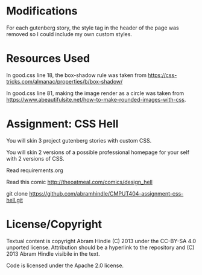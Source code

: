 Modifications
=============

For each gutenberg story, the style tag in the header of the page was removed so I could include my own custom styles.

Resources Used
==============

In good.css line 18, the box-shadow rule was taken from    https://css-tricks.com/almanac/properties/b/box-shadow/

In good.css line 81, making the image render as a circle was taken from https://www.abeautifulsite.net/how-to-make-rounded-images-with-css.

Assignment: CSS Hell
====================

You will skin 3 project gutenberg stories with custom CSS.

You will skin 2 versions of a possible professional homepage for your
self with 2 versions of CSS.

Read requirements.org

Read this comic http://theoatmeal.com/comics/design_hell

git clone https://github.com/abramhindle/CMPUT404-assignment-css-hell.git

License/Copyright
=================

Textual content is copyright Abram Hindle (C) 2013 under the CC-BY-SA
4.0 unported license. Attribution should be a hyperlink to the
repository and (C) 2013 Abram Hindle visibile in the text.

Code is licensed under the Apache 2.0 license.


